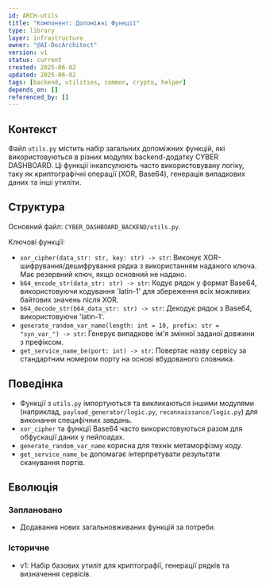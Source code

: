 ```yaml
---
id: ARCH-utils
title: "Компонент: Допоміжні Функції"
type: library
layer: infrastructure
owner: "@AI-DocArchitect"
version: v1
status: current
created: 2025-06-02
updated: 2025-06-02
tags: [backend, utilities, common, crypto, helper]
depends_on: []
referenced_by: []
---
```

## Контекст
Файл `utils.py` містить набір загальних допоміжних функцій, які використовуються в різних модулях backend-додатку CYBER DASHBOARD. Ці функції інкапсулюють часто використовувану логіку, таку як криптографічні операції (XOR, Base64), генерація випадкових даних та інші утиліти.

## Структура
Основний файл: `CYBER_DASHBOARD_BACKEND/utils.py`.

Ключові функції:
- `xor_cipher(data_str: str, key: str) -> str`: Виконує XOR-шифрування/дешифрування рядка з використанням наданого ключа. Має резервний ключ, якщо основний не надано.
- `b64_encode_str(data_str: str) -> str`: Кодує рядок у формат Base64, використовуючи кодування 'latin-1' для збереження всіх можливих байтових значень після XOR.
- `b64_decode_str(b64_data_str: str) -> str`: Декодує рядок з Base64, використовуючи 'latin-1'.
- `generate_random_var_name(length: int = 10, prefix: str = "syn_var_") -> str`: Генерує випадкове ім'я змінної заданої довжини з префіксом.
- `get_service_name_be(port: int) -> str`: Повертає назву сервісу за стандартним номером порту на основі вбудованого словника.

## Поведінка
- Функції з `utils.py` імпортуються та викликаються іншими модулями (наприклад, `payload_generator/logic.py`, `reconnaissance/logic.py`) для виконання специфічних завдань.
- `xor_cipher` та функції Base64 часто використовуються разом для обфускації даних у пейлоадах.
- `generate_random_var_name` корисна для технік метаморфізму коду.
- `get_service_name_be` допомагає інтерпретувати результати сканування портів.

## Еволюція
### Заплановано
- Додавання нових загальновживаних функцій за потреби.
### Історичне
- v1: Набір базових утиліт для криптографії, генерації рядків та визначення сервісів. 